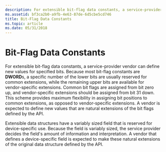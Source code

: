 ```yaml
---
description: For extensible bit-flag data constants, a service-provider vendor can define new values for specified bits.
ms.assetid: bf3ca2b0-a9fb-4e63-87de-6d5cbe5cd746
title: Bit-Flag Data Constants
ms.topic: article
ms.date: 05/31/2018
---
```


# Bit-Flag Data Constants

For extensible bit-flag data constants, a service-provider vendor can define new values for specified bits. Because most bit-flag constants are **DWORD**s, a specific number of the lower bits are usually reserved for common extensions, while the remaining upper bits are available for vendor-specific extensions. Common bit flags are assigned from bit zero up, and vendor-specific extensions should be assigned from bit 31 down. This scheme provides maximum flexibility in assigning bit positions to common extensions, as opposed to vendor-specific extensions. A vendor is expected to define new values that are natural extensions of the bit flags defined by the API.

Extensible data structures have a variably sized field that is reserved for device-specific use. Because the field is variably sized, the service provider decides the field's amount of information and interpretation. A vendor that defines a device-specific field is expected to make these natural extensions of the original data structure defined by the API.

 

 



